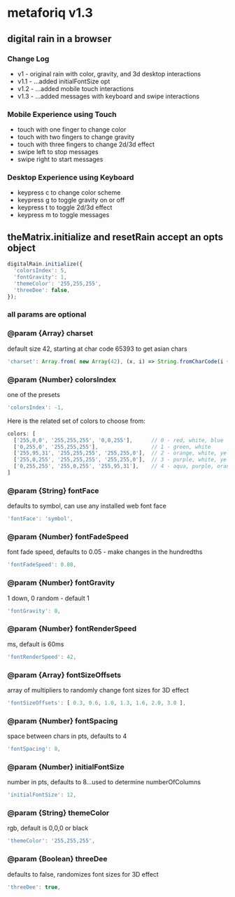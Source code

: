 # metaforiq v1.3

## digital rain in a browser

### Change Log

* v1 - original rain with color, gravity, and 3d desktop interactions
* v1.1 - ...added initialFontSize opt
* v1.2 - ...added mobile touch interactions
* v1.3 - ...added messages with keyboard and swipe interactions

### Mobile Experience using Touch

* touch with one finger to change color
* touch with two fingers to change gravity
* touch with three fingers to change 2d/3d effect
* swipe left to stop messages
* swipe right to start messages

### Desktop Experience using Keyboard

* keypress c to change color scheme
* keypress g to toggle gravity on or off
* keypress t to toggle 2d/3d effect
* keypress m to toggle messages

## theMatrix.initialize and resetRain accept an opts object

```javascript
digitalRain.initialize({
  'colorsIndex': 5,
  'fontGravity': 1,
  'themeColor': '255,255,255',
  'threeDee': false,
});
```

### all params are optional

### @param {Array} charset

default size 42, starting at char code 65393 to get asian chars

```javascript
'charset': Array.from( new Array(42), (x, i) => String.fromCharCode(i + 65393) ),
```

### @param {Number} colorsIndex

one of the presets

```javascript
'colorsIndex': -1,
```

Here is the related set of colors to choose from:

```javascript
colors: [
  ['255,0,0', '255,255,255', '0,0,255'],      // 0 - red, white, blue
  ['0,255,0', '255,255,255'],                 // 1 - green, white
  ['255,95,31', '255,255,255', '255,255,0'],  // 2 - orange, white, yellow
  ['255,0,255', '255,255,255', '255,255,0'],  // 3 - purple, white, yellow
  ['0,255,255', '255,0,255', '255,95,31'],    // 4 - aqua, purple, orange
]
```

### @param {String} fontFace

defaults to symbol, can use any installed web font face

```javascript
'fontFace': 'symbol',
```

### @param {Number} fontFadeSpeed

font fade speed, defaults to 0.05 - make changes in the hundredths

```javascript
'fontFadeSpeed': 0.08,
```

### @param {Number} fontGravity

1 down, 0 random - default 1

```javascript
'fontGravity': 0,
```

### @param {Number} fontRenderSpeed

ms, default is 60ms

```javascript
'fontRenderSpeed': 42,
```

### @param {Array} fontSizeOffsets

array of multipliers to randomly change font sizes for 3D effect

```javascript
'fontSizeOffsets': [ 0.3, 0.6, 1.0, 1.3, 1.6, 2.0, 3.0 ],
```

### @param {Number} fontSpacing

space between chars in pts, defaults to 4

```javascript
'fontSpacing': 8,
```

### @param {Number} initialFontSize

number in pts, defaults to 8...used to determine numberOfColumns

```javascript
'initialFontSize': 12,
```

### @param {String} themeColor

rgb, default is 0,0,0 or black

```javascript
'themeColor': '255,255,255',
```

### @param {Boolean} threeDee

defaults to false, randomizes font sizes for 3D effect

```javascript
'threeDee': true,
```
